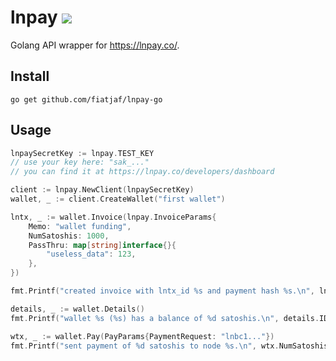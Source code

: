 # lnpay [![](https://img.shields.io/badge/api-reference-blue.svg?style=flat-square)](https://godoc.org/github.com/fiatjaf/lnpay-go)

Golang API wrapper for https://lnpay.co/.

## Install

```
go get github.com/fiatjaf/lnpay-go
```

## Usage

```go
lnpaySecretKey := lnpay.TEST_KEY
// use your key here: "sak_..."
// you can find it at https://lnpay.co/developers/dashboard

client := lnpay.NewClient(lnpaySecretKey)
wallet, _ := client.CreateWallet("first wallet")

lntx, _ := wallet.Invoice(lnpay.InvoiceParams{
    Memo: "wallet funding",
    NumSatoshis: 1000,
    PassThru: map[string]interface{}{
        "useless_data": 123,
    },
})

fmt.Printf("created invoice with lntx_id %s and payment hash %s.\n", lntx.ID, lntx.RHashDecoded)

details, _ := wallet.Details()
fmt.Printf("wallet %s (%s) has a balance of %d satoshis.\n", details.ID, details.UserLabel, details.Balance)

wtx, _ := wallet.Pay(PayParams{PaymentRequest: "lnbc1..."})
fmt.Printf("sent payment of %d satoshis to node %s.\n", wtx.NumSatoshis, wtx.LnTx.DestPubKey)
```
